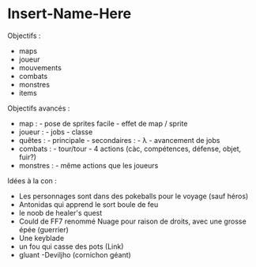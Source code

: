 ﻿# Insert-Name-Here

Objectifs : 
- maps
- joueur
- mouvements
- combats
- monstres
- items

Objectifs avancés :
- map : - pose de sprites facile
		- effet de map / sprite
- joueur : - jobs
		   - classe
- quêtes : - principale
		   - secondaires : - λ
						   - avancement de jobs
- combats : - tour/tour
			- 4 actions (càc, compétences, défense, objet, fuir?)
- monstres : - même actions que les joueurs


Idées à la con :
- Les personnages sont dans des pokeballs pour le voyage (sauf héros)
- Antonidas qui apprend le sort boule de feu
- le noob de healer's quest
- Could de FF7 renommé Nuage pour raison de droits, avec une grosse épée (guerrier)
- Une keyblade
- un fou qui casse des pots (Link)
- gluant
-Deviljho (cornichon géant)